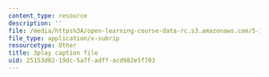 ```yaml
---
content_type: resource
description: ''
file: /media/https%3A/open-learning-course-data-rc.s3.amazonaws.com/5-112-principles-of-chemical-science-fall-2005/25153d0219dc5a7fadffacd982e5f703_lawooSesSfM.vtt
file_type: application/x-subrip
resourcetype: Other
title: 3play caption file
uid: 25153d02-19dc-5a7f-adff-acd982e5f703
---
```

